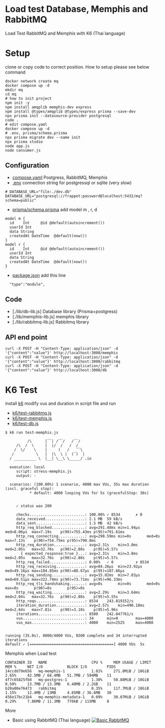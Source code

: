 # Load test Database, Memphis and RabbitMQ


Load Test RabbitMQ and Memphis with K6 (Thai language) 


# Setup
clone or copy code to correct position. How to setup please see below command

```
docker network create mq
docker compose up -d
mkdir mq 
cd mq
# how to init project 
npm init -y
npm install amqplib memphis-dev express 
npm install @types/amqplib @types/express prisma --save-dev
npx prisma init --datasource-provider postgresql
code .
# edit compose.yaml 
docker compose up -d
# .env, prisma/schema.prisma
npx prisma migrate dev --name init
npx prisma studio
node app.js
node consumer.js

```

## Configuration 
- [compose.yaml](./compose.yaml) Postgress, RabbitMQ, Memphis 
- [.env](./.env) connection string for postgressql or sqlite (very slow)
```
# DATABASE_URL="file:./dev.db"
DATABASE_URL="postgresql://frappet:password@localhost:5432/mq?schema=public"
```
- [prisma/schema.prisma](./prisma/schema.prisma) add model m , r, d
```
model m {
  id    Int     @id @default(autoincrement())
  userId Int 
  data String 
  createdAt DateTime  @default(now())
}
model r {
  id    Int     @id @default(autoincrement())
  userId Int 
  data String 
  createdAt DateTime  @default(now())
}
```
- [package.json](./package.json) add this line 
```
  "type":"module",
```


## Code 

- [./lib/db-lib.js] Database library (Prisma+postgress)
- [./lib/memphis-lib.js] memphis library
- [./lib/rabbitmq-lib.js] Rabbitmq library

## API end point
```
curl -X POST -H "Content-Type: application/json" -d '{"content":"value"}' http://localhost:3000/memphis
curl -X POST -H "Content-Type: application/json" -d '{"content":"value"}' http://localhost:3000/rabbitmq
curl -X POST -H "Content-Type: application/json" -d '{"content":"value"}' http://localhost:3000/db
```

# K6 Test
install [k6](https://k6.io/) modify vus and duration in script file and run
- [k6/test-rabbitmq.js](./k6/test-rabbitmq.js)
- [k6/test-memphis.js](./k6/test-memphis.js)
- [k6/test-db.js](./k6/test-db.js)

```
$ k6 run test-memphis.js 

          /\      |‾‾| /‾‾/   /‾‾/   
     /\  /  \     |  |/  /   /  /    
    /  \/    \    |     (   /   ‾‾\  
   /          \   |  |\  \ |  (‾)  | 
  / __________ \  |__| \__\ \_____/ .io

  execution: local
     script: stress-memphis.js
     output: -

  scenarios: (100.00%) 1 scenario, 4000 max VUs, 35s max duration (incl. graceful stop):
           * default: 4000 looping VUs for 5s (gracefulStop: 30s)


     ✓ status was 200

     checks.........................: 100.00% ✓ 8534       ✗ 0     
     data_received..................: 2.1 MB  59 kB/s
     data_sent......................: 1.5 MB  42 kB/s
     http_req_blocked...............: avg=291.48ms min=1.94µs   med=8.06µs  max=7.19s    p(90)=755.43ms p(95)=791.61ms
     http_req_connecting............: avg=290.59ms min=0s       med=0s      max=7.13s    p(90)=754.75ms p(95)=790.8ms 
     http_req_duration..............: avg=2.31s    min=3.8ms    med=2.05s   max=32.76s   p(90)=2.88s    p(95)=5.57s   
       { expected_response:true }...: avg=2.31s    min=3.8ms    med=2.05s   max=32.76s   p(90)=2.88s    p(95)=5.57s   
     http_req_failed................: 0.00%   ✓ 0          ✗ 8534  
     http_req_receiving.............: avg=84.26µs  min=23.92µs  med=49.16µs max=104.85ms p(90)=80.67µs  p(95)=107.66µs
     http_req_sending...............: avg=15.02ms  min=7.83µs   med=69.51µs max=322.74ms p(90)=73.71ms  p(95)=96.33ms 
     http_req_tls_handshaking.......: avg=0s       min=0s       med=0s      max=0s       p(90)=0s       p(95)=0s      
     http_req_waiting...............: avg=2.29s    min=3.64ms   med=2.04s   max=32.76s   p(90)=2.88s    p(95)=5.55s   
     http_reqs......................: 8534    243.819152/s
     iteration_duration.............: avg=2.57s    min=490.18ms med=2.64s   max=7.81s    p(90)=3.18s    p(95)=5.96s   
     iterations.....................: 8500    242.847761/s
     vus............................: 34      min=0        max=4000
     vus_max........................: 4000    min=2525     max=4000


running (35.0s), 0000/4000 VUs, 8500 complete and 34 interrupted iterations
default ✓ [======================================] 4000 VUs  5s

```

Memphis when Load test

```
CONTAINER ID   NAME                    CPU %     MEM USAGE / LIMIT   MEM %     NET I/O           BLOCK I/O         PIDS
14ccdd79e656   mq-memphis-1            1.81%     271.8MiB / 10GiB    2.65%     42.5MB / 68.4MB   51.7MB / 594MB    11
4f7c65825fb8   mq-postgres-1           1.30%     50.88MiB / 10GiB    0.50%     13.7MB / 13.3MB   6.48MB / 2.2GB    11
b20a00e76473   rabbitmq                0.35%     117.7MiB / 10GiB    1.15%     12.4MB / 13MB     4.85MB / 36.6MB   30
456e17bc21b4   mq-memphis-metadata-1   0.09%     30.07MiB / 10GiB    0.29%     7.86MB / 11.3MB   770kB / 115MB     8
```



More

- Basic using RabbitMQ (Thai language)
[![Basic RabbitMQ](https://img.youtube.com/vi/2vcApGyfiVs/0.jpg)](https://youtu.be/2vcApGyfiVs "Basic RabbitMQ")
